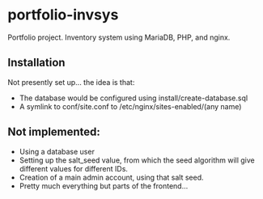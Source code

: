 # portfolio-invsys
Portfolio project. Inventory system using MariaDB, PHP, and nginx.
## Installation
Not presently set up... the idea is that: 
* The database would be configured using install/create-database.sql
* A symlink to conf/site.conf to /etc/nginx/sites-enabled/(any name)
## Not implemented:
* Using a database user
* Setting up the salt_seed value, from which the seed algorithm will give different values for different IDs.
* Creation of a main admin account, using that salt seed.
* Pretty much everything but parts of the frontend...
